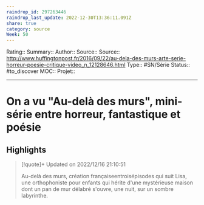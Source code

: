 ```yaml
---
raindrop_id: 297263446
raindrop_last_update: 2022-12-30T13:36:11.091Z
share: true
category: source
Week: 50
---
```


Rating::
Summary:: 
Author::
Source:: 
Source:: http://www.huffingtonpost.fr/2016/09/22/au-dela-des-murs-arte-serie-horreur-poesie-critique-video_n_12128646.html
Type:: #SN/Série 
Status:: #to_discover 
MOC::
Projet:: 


---
# On a vu "Au-delà des murs", mini-série entre horreur, fantastique et poésie



## Highlights

> [!quote]+ Updated on 2022/12/16 21:10:51
>
> Au-delà des murs, création françaiseentroisépisodes qui suit Lisa, une orthophoniste pour enfants qui hérite d'une mystérieuse maison dont un pan de mur délabré s'ouvre, une nuit, sur un sombre labyrinthe.
